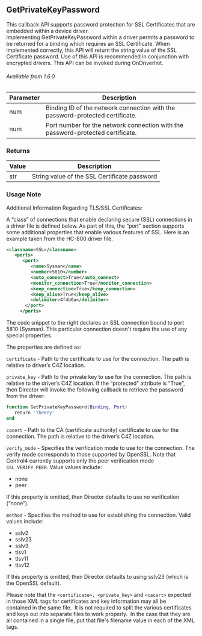## GetPrivateKeyPassword

This callback API supports password protection for SSL Certificates that are embedded within a device driver. Implementing GetPrivateKeyPassword within a driver permits a password to be returned for a binding which requires an SSL Certificate. When implemented correctly, this API will return the string value of the SSL Certificate password. Use of this API is recommended in conjunction with encrypted drivers. This API can be invoked during OnDriverInit.


###### Available from 1.6.0


| Parameter | Description |
| --- | --- |
| num | Binding ID of the network connection with the password-protected certificate. |
| num | Port number for the network connection with the password-protected certificate. |


### Returns

| Value | Description |
| --- | --- |
| str | String value of the SSL Certificate password |


### Usage Note

Additional Information Regarding TLS/SSL Certificates:

A “class” of connections that enable declaring secure (SSL) connections in a driver file is defined below. As part of this, the “port” section supports some additional properties that enable various features of SSL. Here is an example taken from the HC-800 driver file.

```xml
<classname>SSL</classname>
   <ports>
      <port>
         <name>Sysman</name>
         <number>5810</number>
         <auto_connect>True</auto_connect>
         <monitor_connection>True</monitor_connection>
         <keep_connection>True</keep_connection>
         <keep_alive>True</keep_alive>
         <delimiter>4f4b0a</delimiter>
       </port>
     </ports>
```


The code snippet to the right declares an SSL connection bound to port 5810 (Sysman). This particular connection doesn't require the use of any special properties. 

The properties are defined as:

`certificate` - Path to the certificate to use for the connection. The path is relative to driver’s C4Z location.

`private_key` - Path to the private key to use for the connection. The path is relative to the driver’s C4Z location.
If the “protected” attribute is “True”, then Director will invoke the following callback to retrieve the password from the driver:

	
```lua
function GetPrivateKeyPassword(Binding, Port)
   return 'TheKey'
end
```


`cacert` - Path to the CA (certificate authority) certificate to use for the connection. The path is relative to the driver’s C4Z location.

`verify_mode` - Specifies the verification mode to use for the connection. The verify mode corresponds to those supported by OpenSSL. Note that Control4 currently supports only the peer verification mode `SSL_VERIFY_PEER`. Value values include:

- none
- peer

If this property is omitted, then Director defaults to use no verification (“none”).

`method` - Specifies the method to use for establishing the connection. Valid values include:

- sslv2
- sslv23
- sslv3
- tlsv1
- tlsv11
- tlsv12

If this property is omitted, then Director defaults to using sslv23 (which is the OpenSSL default).


Please note that the `<certificate>, <private_key>` and `<cacert>` expected in those XML tags for certificates and key information may all be contained in the same file.  It is  not required to split the various certificates and keys out into separate files to work properly.  In the case that they are all contained in a single file, put that file's filename value in each of the XML tags.

